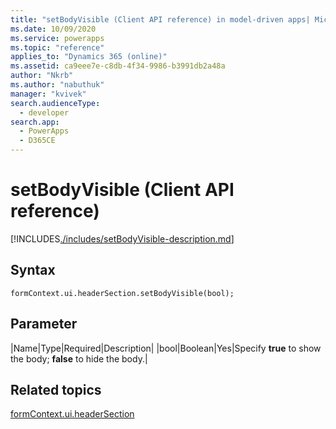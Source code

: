 ```yaml
---
title: "setBodyVisible (Client API reference) in model-driven apps| MicrosoftDocs"
ms.date: 10/09/2020
ms.service: powerapps
ms.topic: "reference"
applies_to: "Dynamics 365 (online)"
ms.assetid: ca9eee7e-c8db-4f34-9986-b3991db2a48a
author: "Nkrb"
ms.author: "nabuthuk"
manager: "kvivek"
search.audienceType: 
  - developer
search.app: 
  - PowerApps
  - D365CE
---
```


# setBodyVisible (Client API reference)

[!INCLUDES[./includes/setBodyVisible-description.md](./includes/setBodyVisible-description.md)]

## Syntax

`formContext.ui.headerSection.setBodyVisible(bool);`

## Parameter

|Name|Type|Required|Description|
|bool|Boolean|Yes|Specify **true** to show the body; **false** to hide the body.|

## Related topics

[formContext.ui.headerSection](../formContext-ui-headerSection.md)